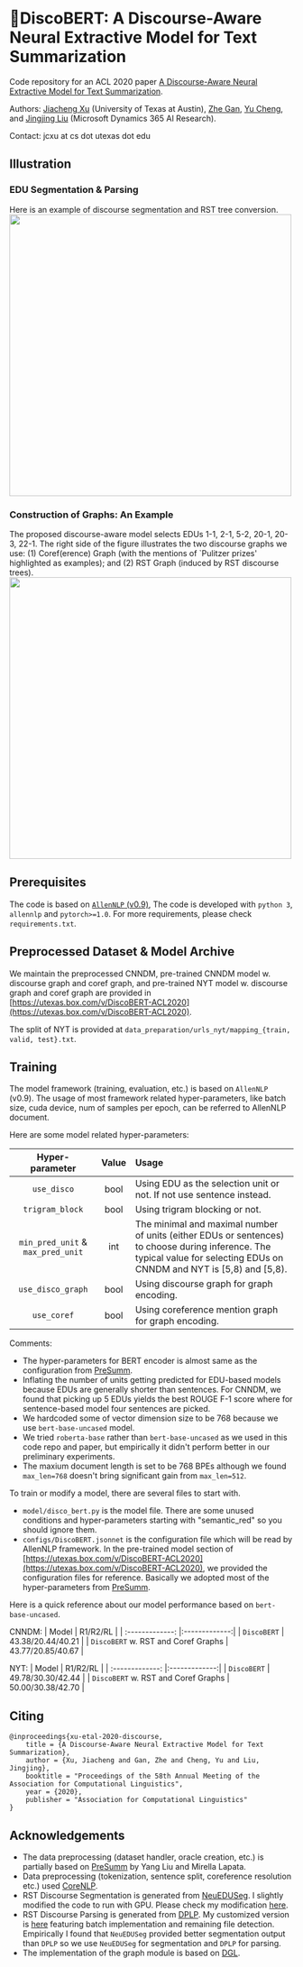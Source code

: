 # :dancer:DiscoBERT: A Discourse-Aware Neural Extractive Model for Text Summarization
Code repository for an ACL 2020 paper [A Discourse-Aware Neural Extractive Model for Text Summarization](https://arxiv.org/abs/1910.14142). 

Authors: [Jiacheng Xu](http://www.cs.utexas.edu/~jcxu/) (University of Texas at Austin), [Zhe Gan](https://zhegan27.github.io), [Yu Cheng](https://sites.google.com/site/chengyu05/home), and [Jingjing Liu](https://www.linkedin.com/in/jingjing-liu-65703431/) (Microsoft Dynamics 365 AI Research).

Contact: jcxu at cs dot utexas dot edu

## Illustration
### EDU Segmentation & Parsing
Here is an example of discourse segmentation and RST tree conversion.
<a href="https://github.com/jiacheng-xu/DiscoBERT/tree/release/demo"><img src="http://www.cs.utexas.edu/~jcxu/material/ACL20/edu.gif" width="500"></a>


### Construction of Graphs: An Example
The proposed discourse-aware model selects EDUs 1-1, 2-1, 5-2, 20-1, 20-3, 22-1. The right side of the figure illustrates the two discourse graphs we use: (1) Coref(erence) Graph (with the mentions of `Pulitzer prizes' highlighted as examples); and (2) RST Graph (induced by RST discourse trees). 
<a href="https://github.com/jiacheng-xu/DiscoBERT/tree/release/demo"><img src="http://www.cs.utexas.edu/~jcxu/material/ACL20/graph_const.gif" width="500"></a>


## Prerequisites

The code is based on [`AllenNLP` (v0.9)](https://github.com/allenai/allennlp/tree/052353ed62e3a54fd7b39a660e65fc5dd2f91c7d), The code is developed with `python 3`, `allennlp` and `pytorch>=1.0`. For more requirements, please check `requirements.txt`.

## Preprocessed Dataset \& Model Archive
We maintain the preprocessed CNNDM, pre-trained CNNDM model w. discourse graph and coref graph, and pre-trained NYT model w. discourse graph and coref graph are provided in [https://utexas.box.com/v/DiscoBERT-ACL2020](https://utexas.box.com/v/DiscoBERT-ACL2020).

The split of NYT is provided at `data_preparation/urls_nyt/mapping_{train, valid, test}.txt`.  

## Training
The model framework (training, evaluation, etc.) is based on `AllenNLP` (v0.9).
The usage of most framework related hyper-parameters, like batch size, cuda device, num of samples per epoch, can be referred to AllenNLP document.     

Here are some model related hyper-parameters:

| Hyper-parameter        | Value         | Usage |
| :-------------: |:-------------:| :-----|
| `use_disco`      | bool | Using EDU as the selection unit or not. If not use sentence instead. |
| `trigram_block`      | bool | Using trigram blocking or not. |
| `min_pred_unit` & `max_pred_unit`     | int | The minimal and maximal number of units (either EDUs or sentences) to choose during inference. The typical value for selecting EDUs on CNNDM and NYT is [5,8) and [5,8).|
| `use_disco_graph`      | bool | Using discourse graph for graph encoding. |
| `use_coref`      | bool | Using coreference mention graph for graph encoding. |

Comments:
* The hyper-parameters for BERT encoder is almost same as the configuration from [PreSumm](https://github.com/nlpyang/PreSumm/blob/master/src/train.py).
* Inflating the number of units getting predicted for EDU-based models because EDUs are generally shorter than sentences. 
For CNNDM, we found that picking up 5 EDUs yields the best ROUGE F-1 score where for sentence-based model four sentences are picked.
* We hardcoded some of vector dimension size to be 768 because we use `bert-base-uncased` model. 
* We tried `roberta-base` rather than `bert-base-uncased` as we used in this code repo and paper, but empirically it didn't perform better in our preliminary experiments.   
* The maxium document length is set to be 768 BPEs although we found `max_len=768` doesn't bring significant gain from `max_len=512`.

To train or modify a model, there are several files to start with.
* `model/disco_bert.py` is the model file. There are some unused conditions and hyper-parameters starting with "semantic_red" so you should ignore them.
* `configs/DiscoBERT.jsonnet` is the configuration file which will be read by AllenNLP framework. 
In the pre-trained model section of [https://utexas.box.com/v/DiscoBERT-ACL2020](https://utexas.box.com/v/DiscoBERT-ACL2020), we provided the configuration files for reference. 
Basically we adopted most of the hyper-parameters from [PreSumm](https://github.com/nlpyang/PreSumm/blob/master/src/train.py).

Here is a quick reference about our model performance based on `bert-base-uncased`.

CNNDM:
| Model        |  R1/R2/RL |
| :-------------: |:-------------:|
| `DiscoBERT`      | 43.38/20.44/40.21 |
| `DiscoBERT` w. RST and Coref Graphs      | 43.77/20.85/40.67 | 


NYT:
| Model        |  R1/R2/RL |
| :-------------: |:-------------:|
| `DiscoBERT`      | 49.78/30.30/42.44 |
| `DiscoBERT` w. RST and Coref Graphs      | 50.00/30.38/42.70 | 

## Citing
```
@inproceedings{xu-etal-2020-discourse,
    title = {A Discourse-Aware Neural Extractive Model for Text Summarization},
    author = {Xu, Jiacheng and Gan, Zhe and Cheng, Yu and Liu, Jingjing},
    booktitle = "Proceedings of the 58th Annual Meeting of the Association for Computational Linguistics",
    year = {2020},
    publisher = "Association for Computational Linguistics"
}
```

## Acknowledgements
* The data preprocessing (dataset handler, oracle creation, etc.) is partially based on [PreSumm](https://github.com/nlpyang/PreSumm) by Yang Liu and Mirella Lapata.
* Data preprocessing (tokenization, sentence split, coreference resolution etc.) used [CoreNLP](https://stanfordnlp.github.io/CoreNLP/). 
* RST Discourse Segmentation is generated from [NeuEDUSeg](https://github.com/PKU-TANGENT/NeuralEDUSeg). I slightly modified the code to run with GPU. Please check my modification [here](https://github.com/jiacheng-xu/NeuralEDUSeg).
* RST Discourse Parsing is generated from [DPLP](https://github.com/jiyfeng/DPLP). My customized version is [here](https://github.com/jiacheng-xu/DPLP) featuring batch implementation and remaining file detection. 
Empirically I found that `NeuEDUSeg` provided better segmentation output than `DPLP` so we use `NeuEDUSeg` for segmentation and `DPLP` for parsing.  
* The implementation of the graph module is based on [DGL](https://github.com/dmlc/dgl).
